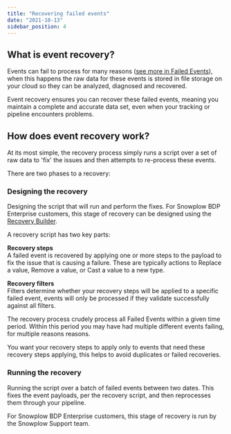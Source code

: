 ```yaml
---
title: "Recovering failed events"
date: "2021-10-13"
sidebar_position: 4
---
```


## What is event recovery?

Events can fail to process for many reasons ([see more in Failed Events](/docs/managing-data-quality/understanding-failed-events/index.md)), when this happens the raw data for these events is stored in file storage on your cloud so they can be analyzed, diagnosed and recovered.

Event recovery ensures you can recover these failed events, meaning you maintain a complete and accurate data set, even when your tracking or pipeline encounters problems.

## How does event recovery work?

At its most simple, the recovery process simply runs a script over a set of raw data to 'fix' the issues and then attempts to re-process these events.

There are two phases to a recovery:

### Designing the recovery

Designing the script that will run and perform the fixes. For Snowplow BDP Enterprise customers, this stage of recovery can be designed using the [Recovery Builder](/docs/managing-data-quality/recovering-failed-events/builder/index.md).

A recovery script has two key parts:

**Recovery steps**  
A failed event is recovered by applying one or more steps to the payload to fix the issue that is causing a failure. These are typically actions to Replace a value, Remove a value, or Cast a value to a new type.

**Recovery filters**  
Filters determine whether your recovery steps will be applied to a specific failed event, events will only be processed if they validate successfully against all filters.

The recovery process crudely process all Failed Events within a given time period. Within this period you may have had multiple different events failing, for multiple reasons reasons.

You want your recovery steps to apply only to events that need these recovery steps applying, this helps to avoid duplicates or failed recoveries.

### Running the recovery

Running the script over a batch of failed events between two dates. This fixes the event payloads, per the recovery script, and then reprocesses them through your pipeline.

For Snowplow BDP Enterprise customers, this stage of recovery is run by the Snowplow Support team.
